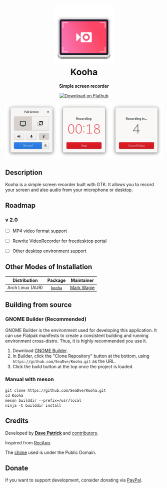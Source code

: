 <h1 align="center">
	<img src="data/logo/io.github.seadve.Kooha.svg" alt="Kooha" width="192" height="192"/><br>
	Kooha
</h1>

<p align="center"><strong>Simple screen recorder</strong></p>

<p align="center">
  <a href="https://flathub.org/apps/details/io.github.seadve.Kooha"><img width="200" alt="Download on Flathub" src="https://flathub.org/assets/badges/flathub-badge-en.png"/></a>
</p>

<p align="center">
  <img src="screenshots/Kooha-preview.png"/>
</p>

## Description
Kooha is a simple screen recorder built with GTK. It allows you to record your screen and also audio from your microphone or desktop.


## Roadmap

### v 2.0
- [ ] MP4 video format support
- [ ] Rewrite VideoRecorder for freedesktop portal
- [ ] Other desktop environment support


## Other Modes of Installation

| Distribution | Package | Maintainer |
|:-:|:-:|:-:|
| Arch Linux (AUR) | [`kooha`](https://aur.archlinux.org/packages/kooha) | [Mark Wagie](https://github.com/yochananmarqos) |


## Building from source

### GNOME Builder (Recommended)
GNOME Builder is the environment used for developing this application. It can use Flatpak manifests to create a consistent building and running environment cross-distro. Thus, it is highly recommended you use it.

1. Download [GNOME Builder](https://flathub.org/apps/details/org.gnome.Builder).
2. In Builder, click the "Clone Repository" button at the bottom, using `https://github.com/SeaDve/Kooha.git` as the URL.
3. Click the build button at the top once the project is loaded.

### Manual with meson
```
git clone https://github.com/SeaDve/Kooha.git
cd Kooha
meson builddir --prefix=/usr/local
ninja -C builddir install
```


## Credits

Developed by **[Dave Patrick](https://github.com/SeaDve)** and [contributors](https://github.com/SeaDve/Kooha/graphs/contributors).

Inspired from [RecApp](https://github.com/amikha1lov/RecApp).

The [chime](https://soundbible.com/1598-Electronic-Chime.html) used is under the Public Domain.


## Donate
If you want to support development, consider donating via [PayPal](https://paypal.me/sedve).
